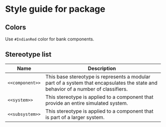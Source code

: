 # Style guide for package

## Colors

Use `#IndianRed` color for bank components.

## Stereotype list

| Name              | Description
|-------------------|------------
| `<<component>>`   | This base stereotype is represents a modular part of a system that encapsulates the state and behavior of a number of classifiers.
| `<<system>>`      | This stereotype is applied to a component that provide an entire simulated system.
| `<<subsystem>>`   | This stereotype is applied to a component that is part of a larger system.
